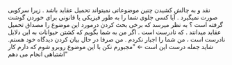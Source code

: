نقد و به چالش کشیدن چنین موضوعاتی نمیتواند تحمیل عقاید باشد . زیرا سرکوبی صورت نمیگیرد .
آیا کسی جلوی شما را به طور فیزیکی یا قانونی برای خوردن گوشت گرفته است ؟ به نظر میرسد که برخی بحث کردن درمورد این موضوع را مصداق تحمیل عقاید میدانند . که نادرست است . اگر من به شما بگویم که کشتن حیوانات به این دلایل نادرست است ، من شما را اجبار نکردم . من صرفا در حال بیان کردن دیدگاه خود هستم.
شاید جمله درست این است ← "مجبورم نکن با این موضوع روبرو شوم که دارم کار اشتباهی انجام می دهم"
